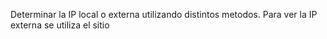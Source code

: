 Determinar la IP local o externa utilizando distintos metodos. Para ver la IP externa se utiliza el sitio
